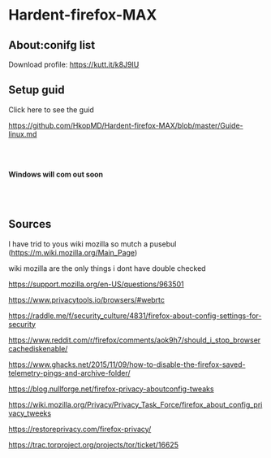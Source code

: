 # Hardent-firefox-MAX

## About:conifg list


Download profile: https://kutt.it/k8J9IU


## Setup guid

Click here to see the guid

https://github.com/HkopMD/Hardent-firefox-MAX/blob/master/Guide-linux.md

<br>
<br>

**Windows will com out soon**

<br>
<br>


## **Sources**

I have trid to yous wiki mozilla so mutch a pusebul (https://m.wiki.mozilla.org/Main_Page)

wiki mozilla are the only things i dont have double checked





https://support.mozilla.org/en-US/questions/963501

https://www.privacytools.io/browsers/#webrtc

https://raddle.me/f/security_culture/4831/firefox-about-config-settings-for-security

https://www.reddit.com/r/firefox/comments/aok9h7/should_i_stop_browsercachediskenable/

https://www.ghacks.net/2015/11/09/how-to-disable-the-firefox-saved-telemetry-pings-and-archive-folder/

https://blog.nullforge.net/firefox-privacy-aboutconfig-tweaks

https://wiki.mozilla.org/Privacy/Privacy_Task_Force/firefox_about_config_privacy_tweeks

https://restoreprivacy.com/firefox-privacy/

https://trac.torproject.org/projects/tor/ticket/16625

